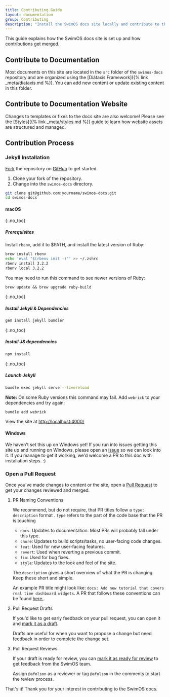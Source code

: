 ```yaml
---
title: Contributing Guide
layout: documentation
group: Contributing
description: "Install the SwimOS docs site locally and contribute to the documentation project."
---
```


This guide explains how the SwimOS docs site is set up and how contributions get merged.

## Contribute to Documentation

Most documents on this site are located in the `src` folder of the `swimos-docs` repository and are organized using the [Diátaxis Framework]({% link _meta/diataxis.md %}). You can add new content or update existing content in this folder.

## Contribute to Documentation Website

Changes to templates or fixes to the docs site are also welcome! Please see the [Styles]({% link _meta/styles.md %}) guide to learn how website assets are structured and managed.

## Contribution Process

### Jekyll Installation

[Fork](https://github.com/swimos/swimos-docs/fork) the repository on [GitHub](https://github.com/swimos/swimos-docs) to get started.

1. Clone your fork of the repository.
2. Change into the `swimos-docs` directory.

```bash
git clone git@github.com:yourname/swimos-docs.git
cd swimos-docs`
```

#### macOS

{:.no_toc}
##### Prerequisites

Install `rbenv`, add it to $PATH, and install the latest version of Ruby:

```bash
brew install rbenv
echo 'eval "$(rbenv init -)"' >> ~/.zshrc
rbenv install 3.2.2
rbenv local 3.2.2
```

You may need to run this command to see newer versions of Ruby:

```
brew update && brew upgrade ruby-build
```

{:.no_toc}
##### Install Jekyll & Dependencies

```bash
gem install jekyll bundler
```

{:.no_toc}
##### Install JS dependencies

```bash
npm install
```

{:.no_toc}
##### Launch Jekyll

```bash
bundle exec jekyll serve --livereload
```

**Note:** On some Ruby versions this command may fail. Add `webrick` to your dependencies and try again:

```bash
bundle add webrick
```

View the site at [http://localhost:4000/](http://localhost:4000/)

#### Windows

We haven't set this up on Windows yet! If you run into issues getting this site up and running on Windows, please open an [issue](https://github.com/swimos/swimos-docs/issues/new) so we can look into it. If you manage to get it working, we'd welcome a PR to this doc with installation steps. :)

### Open a Pull Request

Once you've made changes to content or the site, open a [Pull Request](https://docs.github.com/en/pull-requests/collaborating-with-pull-requests/proposing-changes-to-your-work-with-pull-requests/creating-a-pull-request-from-a-fork) to get your changes reviewed and merged.

1. PR Naming Conventions

    We recommend, but do not require, that PR titles follow a `type: description` format . `type` refers to the part of the code base that the PR is touching

    - `docs`: Updates to documentation. Most PRs will probably fall under this type.
    - `chore`: Updates to build scripts/tasks, no user-facing code changes.
    - `feat`: Used for new user-facing features.
    - `revert`: Used when reverting a previous commit.
    - `fix`: Used for bug fixes.
    - `style`: Updates to the look and feel of the site.

    The `description` gives a short overview of what the PR is changing. Keep these short and simple.

    An example PR title might look like: `docs: Add new tutorial that covers real time dashboard widgets`. A PR that follows these conventions can be found [here.](https://github.com/swimos/swimos-docs/pull/81).

2. Pull Request Drafts

    If you'd like to get early feedback on your pull request, you can open it and [mark it as a draft](https://docs.github.com/en/pull-requests/collaborating-with-pull-requests/proposing-changes-to-your-work-with-pull-requests/changing-the-stage-of-a-pull-request#converting-a-pull-request-to-a-draft).

    Drafts are useful for when you want to propose a change but need feedback in order to complete the change set.

3. Pull Request Reviews

    If your draft is ready for review, you can [mark it as ready for review](https://docs.github.com/en/pull-requests/collaborating-with-pull-requests/proposing-changes-to-your-work-with-pull-requests/changing-the-stage-of-a-pull-request#marking-a-pull-request-as-ready-for-review) to get feedback from the SwimOS team.

    Assign `@afolson` as a reviewer or tag `@afolson` in the comments to start the review process.

That's it! Thank you for your interest in contributing to the SwimOS docs.
